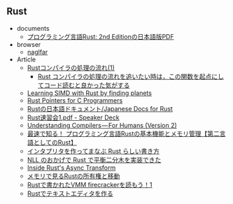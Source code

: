 ## Rust

+ documents
    + [プログラミング言語Rust: 2nd Editionの日本語版PDF](https://y-yu.github.io/trpl-2nd-pdf/book.pdf)
+ browser
    + [naglfar](https://github.com/maekawatoshiki/naglfar)
+ Article
    + [Rustコンパイラの処理の流れ(1)](https://medium.com/@11Takanori/rust%E3%82%B3%E3%83%B3%E3%83%91%E3%82%A4%E3%83%A9%E3%81%AE%E5%87%A6%E7%90%86%E3%81%AE%E6%B5%81%E3%82%8C-1-23ae7429ec10)
        + [Rust コンパイラの処理の流れを追いたい時は，この関数を起点にしてコード読むと良かった気がする](https://twitter.com/Linda_pp/status/995902597029482496)
    + [Learning SIMD with Rust by finding planets](https://medium.com/@Razican/learning-simd-with-rust-by-finding-planets-b85ccfb724c3)
    + [Rust Pointers for C Programmers](http://blahg.josefsipek.net/?p=580)
    + [Rustの日本語ドキュメント/Japanese Docs for Rust](https://doc.rust-jp.rs/)
    + [Rust速習会1.pdf - Speaker Deck](https://speakerdeck.com/qnighy/rustsu-xi-hui-1)
    + [Understanding Compilers — For Humans (Version 2)](https://towardsdatascience.com/understanding-compilers-for-humans-version-2-157f0edb02dd)
    + [最速で知る！ プログラミング言語Rustの基本機能とメモリ管理【第二言語としてのRust】](https://employment.en-japan.com/engineerhub/entry/2017/07/10/110000)
    + [インタプリタを作ってまなぶ Rust らしい書き方](https://yuk1tyd.hatenablog.com/entry/2018/08/03/184806)
    + [NLL のおかげで Rust で平衡二分木を実装できた](https://nojima.hatenablog.com/entry/2018/11/20/080000)
    + [Inside Rust's Async Transform](https://blag.nemo157.com/2018/12/09/inside-rusts-async-transform.html)
    + [メモリで見るRustの所有権と移動](https://mrsekut.site/?p=3280)
    + [Rustで書かれたVMM firecrackerを読もう！1](https://tomo-wait-for-it-yuki.hatenablog.com/entry/2018/12/12/214332)
    + [Rustでテキストエディタを作る](https://qiita.com/hatoo@github/items/905a19a98876e7446edf)

